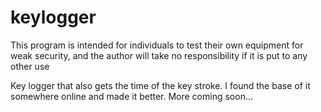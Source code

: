 # keylogger
This program is intended for individuals to test their own equipment for weak security, and the author will take no responsibility if it is put to any other use

Key logger that also gets the time of the key stroke.
I found the base of it somewhere online and made it better. 
More coming soon...
